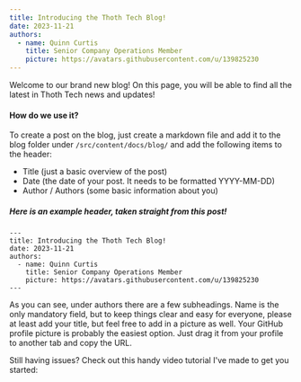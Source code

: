 ```yaml
---
title: Introducing the Thoth Tech Blog!
date: 2023-11-21
authors:
  - name: Quinn Curtis
    title: Senior Company Operations Member
    picture: https://avatars.githubusercontent.com/u/139825230
---
```


Welcome to our brand new blog! On this page, you will be able to find all the latest in Thoth Tech news and updates!

#### How do we use it?

To create a post on the blog, just create a markdown file and add it to the blog folder under `/src/content/docs/blog/` and add the following items to the header:

- Title (just a basic overview of the post)
- Date (the date of your post. It needs to be formatted YYYY-MM-DD)
- Author / Authors (some basic information about you)

##### Here is an example header, taken straight from this post!

```
---
title: Introducing the Thoth Tech Blog!
date: 2023-11-21
authors:
  - name: Quinn Curtis
    title: Senior Company Operations Member
    picture: https://avatars.githubusercontent.com/u/139825230
---
```

As you can see, under authors there are a few subheadings. Name is the only mandatory field, but to keep things clear and easy for everyone, please at least add your title, but feel free to add in a picture as well. Your GitHub profile picture is probably the easiest option. Just drag it from your profile to another tab and copy the URL.

Still having issues? Check out this handy video tutorial I've made to get you started:
